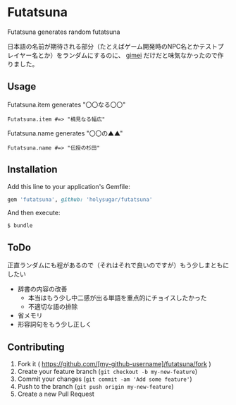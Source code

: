 # Futatsuna

Futatsuna generates random futatsuna

日本語の名前が期待される部分（たとえばゲーム開発時のNPC名とかテストプレイヤー名とか）をランダムにするのに、 [gimei](https://github.com/willnet/gimei) だけだと味気なかったので作りました。

## Usage

Futatsuna.item generates "〇〇なる〇〇"

```
Futatsuna.item #=> "楠見なる幅広"
```

Futatsuna.name generates "〇〇の▲▲"

```
Futatsuna.name #=> "伝授の杉田"
```

## Installation

Add this line to your application's Gemfile:

```ruby
gem 'futatsuna', github: 'holysugar/futatsuna'
```

And then execute:

    $ bundle

## ToDo

正直ランダムにも程があるので（それはそれで良いのですが）もう少しまともにしたい

- 辞書の内容の改善
  - 本当はもう少し中二感が出る単語を重点的にチョイスしたかった
  - 不適切な語の排除
- 省メモリ
- 形容詞句をもう少し正しく

## Contributing

1. Fork it ( https://github.com/[my-github-username]/futatsuna/fork )
2. Create your feature branch (`git checkout -b my-new-feature`)
3. Commit your changes (`git commit -am 'Add some feature'`)
4. Push to the branch (`git push origin my-new-feature`)
5. Create a new Pull Request


